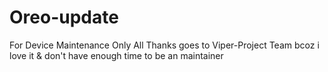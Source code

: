 # Oreo-update
For Device Maintenance Only
All Thanks goes to Viper-Project Team bcoz i love it & don't have enough time to be an maintainer
